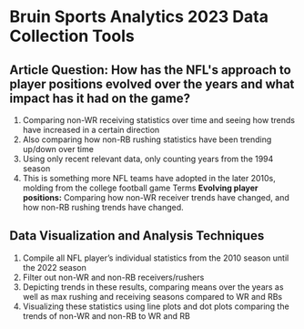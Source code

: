 # **Bruin Sports Analytics 2023 Data Collection Tools**
## **Article Question:** How has the NFL's approach to player positions evolved over the years and what impact has it had on the game?
1) Comparing non-WR receiving statistics over time and seeing how trends have increased in a certain direction
2) Also comparing how non-RB rushing statistics have been trending up/down over time
3) Using only recent relevant data, only counting years from the 1994 season
4) This is something more NFL teams have adopted in the later 2010s, molding from the college football game
Terms
**Evolving player positions:** Comparing how non-WR receiver trends have changed, and how non-RB rushing trends have changed. 

## **Data Visualization and Analysis Techniques**
1) Compile all NFL player’s individual statistics from the 2010 season until the 2022 season
2) Filter out non-WR and non-RB receivers/rushers
3) Depicting trends in these results, comparing means over the years as well as max rushing and receiving seasons compared to WR and RBs
4) Visualizing these statistics using line plots and dot plots comparing the trends of non-WR and non-RB to WR and RB
